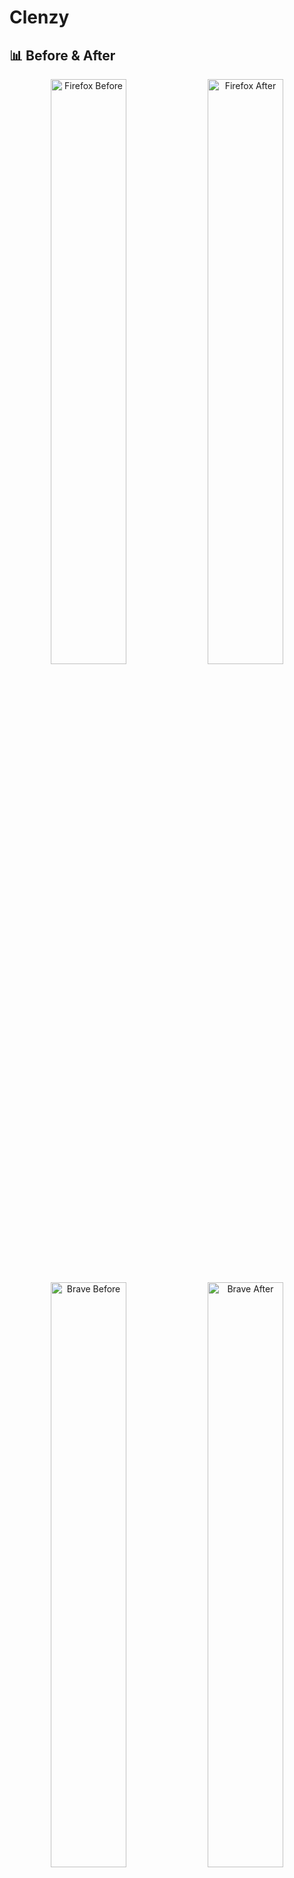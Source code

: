 # Clenzy

## 📊 Before & After

<div align="center">

<p float="left">
  <img src="https://github.com/user-attachments/assets/f725b808-16f6-46a8-a142-fda8524573eb" width="49%" alt="Firefox Before" />
  <img src="https://github.com/user-attachments/assets/e2c34fda-d702-468e-8e09-d7330db5a756" width="49%" alt="Firefox After" />
</p>

<p float="left">
  <img src="https://github.com/user-attachments/assets/fd87a354-8bf8-4784-a532-4276e640c7d1" width="49%" alt="Brave Before" />
  <img src="https://github.com/user-attachments/assets/89f070aa-ca45-4ee5-8f4e-a8f6c0ceec39" width="49%" alt="Brave After" />
</p>

</div>

<div align="center">

![Demo Gif](https://github.com/user-attachments/assets/a0f83293-eac0-4490-b38d-cb173f82a662)

[![License: MIT](https://img.shields.io/badge/License-MIT-blue.svg)](https://opensource.org/licenses/MIT)
![Platform](https://img.shields.io/badge/platform-Windows%20%7C%20macOS%20%7C%20Linux-lightgrey)

</div>

## 🚀 Overview

Quickly disable AI, tracking, crypto, and other garbage features from some browsers.

## ✅ Supported Platforms

### Operating Systems

- Windows
- macOS
- Linux (snap, flatpak, and local installations)

### Browsers

- Brave (stable and nightly)
- Firefox (stable, nightly, beta, and developer edition)
- Zen Browser

## ✨ Features

- **Opinionated Defaults** - Pre-configured settings for a clean experience
- **Automatic Backup Creation** - Safely restore if needed
- **Vertical Tabs** - Enabled by default (disable with `-V` flag)
- **Automatic** - Use auto confirmation flag (`-Y`) for script automation
- **Betterfox.js** - For Firefox & Zen: Fetches & installs the latest Betterfox.js with extra tweaks

## 🤔 Why?

Modern browsers come loaded with:

- Embedded AI assistants
- Cryptocurrency wallets
- Tracking mechanisms
- Bloat

These not only slow down your browsing experience but also compromise your privacy. I got tired of spending 30 minutes
everytime I installed a browser to disable features and configure individual flags.

## ❓Will you support my favorite browser?

#### I am open to new browsers, open an issue, but I will not add support for:

- Google Chrome, Edge, Opera (including GX): They are too far gone, and whoever uses them most likely doesn't care about
  their privacy.
- Vivaldi: I don't like it, and with all its "features", it's very subjective to configure.
- Any already light browser: Safari, Arc, Waterfox, Librewolf, Pale Moon, Orion, Tor, Floorp(?), Cromite, Bromite, Thorium,
  Ungoogled Chromium
- ANY AI browser: Dia

## 🧩 Recommendations

### Browsers

- Windows: Librewolf, Firefox, Brave
- Linux: Librewolf, Firefox, Brave<!--, Orion (in the future)-->
- macOS: Orion, Librewolf, Firefox, Safari<br>

### Search Engines

- [Kagi](https://kagi.com) (paid)
- [DuckDuckGo](https://duckduckgo.com)

### Extensions

- uBlock Origin
- Your favorite password manager (1Password or Bitwarden)
- That's it.
